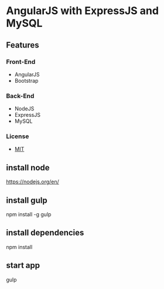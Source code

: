 AngularJS with ExpressJS and MySQL
=====

## Features

### Front-End

- AngularJS
- Bootstrap

### Back-End

- NodeJS
- ExpressJS
- MySQL

### License
- [MIT](http://opensource.org/licenses/MIT)

## install node 
https://nodejs.org/en/
## install gulp
npm install -g gulp
## install dependencies
npm install
## start app
gulp
